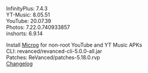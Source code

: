 InfinityPlus: 7.4.3  
YT-Music: 8.05.51  
YouTube: 20.07.39  
Photos: 7.22.0.740933857  
inshorts: 6.9.14  

Install [Microg](https://github.com/ReVanced/GmsCore/releases) for non-root YouTube and YT Music APKs  
CLI: revanced/revanced-cli-5.0.0-all.jar  
Patches: ReVanced/patches-5.18.0.rvp  
[Changelog](https://github.com/ReVanced/revanced-patches/releases/tag/v5.18.0)  
